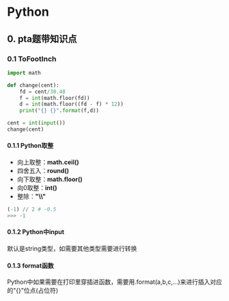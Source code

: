 # Python

## 0. pta题带知识点

### 0.1 ToFootInch

```python
import math

def change(cent):
    fd = cent/30.48
    f = int(math.floor(fd))
    d = int(math.floor((fd - f) * 12))
    print("{} {}".format(f,d))

cent = int(input())
change(cent)
```

#### 0.1.1 Python取整

+ 向上取整：**math.ceil()**
+ 四舍五入：**round()**
+ 向下取整：**math.floor()**
+ 向0取整：**int()**
+ 整除：**"\\\\"**

```python
(-1) // 2 # -0.5
>>> -1
```

#### 0.1.2 Python中input

默认是string类型，如需要其他类型需要进行转换

#### 0.1.3 format函数

Python中如果需要在打印里穿插进函数，需要用.format(a,b,c,...)来进行插入对应的"{}"位点(占位符)